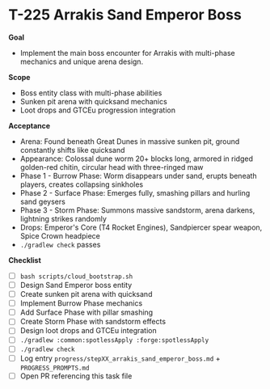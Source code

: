 # T-225 Arrakis Sand Emperor Boss

**Goal**

- Implement the main boss encounter for Arrakis with multi-phase mechanics and unique arena design.

**Scope**

- Boss entity class with multi-phase abilities
- Sunken pit arena with quicksand mechanics
- Loot drops and GTCEu progression integration

**Acceptance**

- Arena: Found beneath Great Dunes in massive sunken pit, ground constantly shifts like quicksand
- Appearance: Colossal dune worm 20+ blocks long, armored in ridged golden-red chitin, circular head with three-ringed maw
- Phase 1 - Burrow Phase: Worm disappears under sand, erupts beneath players, creates collapsing sinkholes
- Phase 2 - Surface Phase: Emerges fully, smashing pillars and hurling sand geysers
- Phase 3 - Storm Phase: Summons massive sandstorm, arena darkens, lightning strikes randomly
- Drops: Emperor's Core (T4 Rocket Engines), Sandpiercer spear weapon, Spice Crown headpiece
- `./gradlew check` passes

**Checklist**

- [ ] `bash scripts/cloud_bootstrap.sh`
- [ ] Design Sand Emperor boss entity
- [ ] Create sunken pit arena with quicksand
- [ ] Implement Burrow Phase mechanics
- [ ] Add Surface Phase with pillar smashing
- [ ] Create Storm Phase with sandstorm effects
- [ ] Design loot drops and GTCEu integration
- [ ] `./gradlew :common:spotlessApply :forge:spotlessApply`
- [ ] `./gradlew check`
- [ ] Log entry `progress/stepXX_arrakis_sand_emperor_boss.md` + `PROGRESS_PROMPTS.md`
- [ ] Open PR referencing this task file
